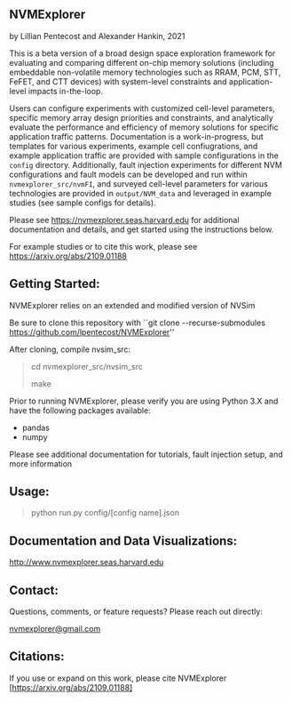 NVMExplorer
---------------------
by Lillian Pentecost and Alexander Hankin, 2021

This is a beta version of a broad design space exploration framework for evaluating and comparing different on-chip memory solutions (including embeddable non-volatile memory technologies such as RRAM, PCM, STT, FeFET, and CTT devices) with system-level constraints and application-level impacts in-the-loop.

Users can configure experiments with customized cell-level parameters, specific memory array design priorities and constraints, and analytically evaluate the performance and efficiency of memory solutions for specific application traffic patterns.  Documentation is a work-in-progress, but templates for various experiments, example cell confiugrations, and example application traffic are provided with sample configurations in the `config` directory.  Additionally, fault injection experiments for different NVM configurations and fault models can be developed and run within `nvmexplorer_src/nvmFI`, and surveyed cell-level parameters for various technologies are provided in `output/NVM_data` and leveraged in example studies (see sample configs for details).

Please see https://nvmexplorer.seas.harvard.edu for additional documentation and details, and get started using the instructions below.

For example studies or to cite this work, please see https://arxiv.org/abs/2109.01188


Getting Started:
--------------------

NVMExplorer relies on an extended and modified version of NVSim

Be sure to clone this repository with ``git clone --recurse-submodules https://github.com/lpentecost/NVMExplorer''

After cloning, compile nvsim_src:

> cd nvmexplorer_src/nvsim_src
>
> make

Prior to running NVMExplorer, please verify you are using Python 3.X and have the following packages available:
- pandas
- numpy

Please see additional documentation for tutorials, fault injection setup, and more information

Usage:
---------------------
> python run.py config/[config name].json

Documentation and Data Visualizations:
---------------------
http://www.nvmexplorer.seas.harvard.edu

Contact:
---------------------

Questions, comments, or feature requests?  Please reach out directly:

nvmexplorer@gmail.com


Citations:
---------------------

If you use or expand on this work, please cite NVMExplorer [https://arxiv.org/abs/2109.01188]
